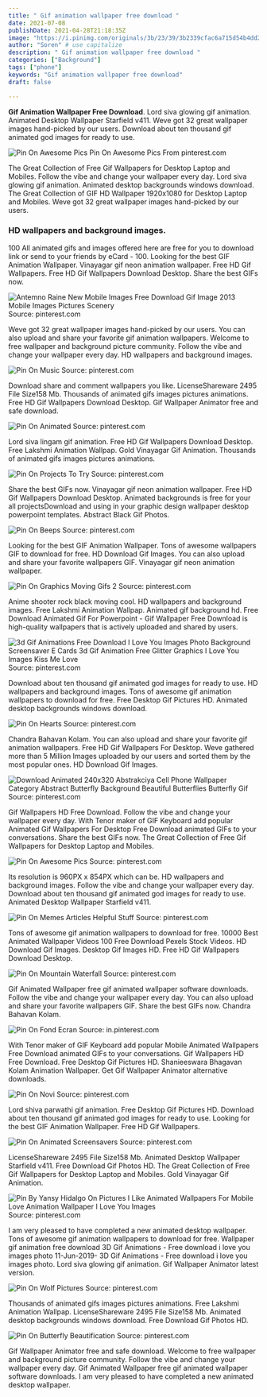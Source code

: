```yaml
---
title: " Gif animation wallpaper free download "
date: 2021-07-08
publishDate: 2021-04-28T21:18:35Z
image: "https://i.pinimg.com/originals/3b/23/39/3b2339cfac6a715d54b4dd27c741fdae.gif"
author: "Soren" # use capitalize
description: " Gif animation wallpaper free download "
categories: ["Background"]
tags: ["phone"]
keywords: "Gif animation wallpaper free download"
draft: false

---
```



**Gif Animation Wallpaper Free Download**. Lord siva glowing gif animation. Animated Desktop Wallpaper Starfield v411. Weve got 32 great wallpaper images hand-picked by our users. Download about ten thousand gif animated god images for ready to use.

![Pin On Awesome Pics](https://i.pinimg.com/originals/9f/d0/d3/9fd0d3afc8148dfd510d9aeb740abfa8.gif "Pin On Awesome Pics")
Pin On Awesome Pics From pinterest.com


The Great Collection of Free Gif Wallpapers for Desktop Laptop and Mobiles. Follow the vibe and change your wallpaper every day. Lord siva glowing gif animation. Animated desktop backgrounds windows download. The Great Collection of GIF HD Wallpaper 1920x1080 for Desktop Laptop and Mobiles. Weve got 32 great wallpaper images hand-picked by our users.

### HD wallpapers and background images.

100 All animated gifs and images offered here are free for you to download link or send to your friends by eCard - 100. Looking for the best GIF Animation Wallpaper. Vinayagar gif neon animation wallpaper. Free HD Gif Wallpapers. Free HD Gif Wallpapers Download Desktop. Share the best GIFs now.


![Antemno Raine New Mobile Images Free Download Gif Image 2013 Mobile Images Pictures Scenery](https://i.pinimg.com/originals/aa/62/ee/aa62ee27afb2a97fa4c1f938dd57f78f.gif "Antemno Raine New Mobile Images Free Download Gif Image 2013 Mobile Images Pictures Scenery")
Source: pinterest.com

Weve got 32 great wallpaper images hand-picked by our users. You can also upload and share your favorite gif animation wallpapers. Welcome to free wallpaper and background picture community. Follow the vibe and change your wallpaper every day. HD wallpapers and background images.

![Pin On Music](https://i.pinimg.com/originals/18/d1/2c/18d12cf215724fe05fb1baf85e321426.gif "Pin On Music")
Source: pinterest.com

Download share and comment wallpapers you like. LicenseShareware 2495 File Size158 Mb. Thousands of animated gifs images pictures animations. Free HD Gif Wallpapers Download Desktop. Gif Wallpaper Animator free and safe download.

![Pin On Animated](https://i.pinimg.com/originals/56/51/50/565150a05827cb35350bfd7cec467e6c.gif "Pin On Animated")
Source: pinterest.com

Lord siva lingam gif animation. Free HD Gif Wallpapers Download Desktop. Free Lakshmi Animation Wallpap. Gold Vinayagar Gif Animation. Thousands of animated gifs images pictures animations.

![Pin On Projects To Try](https://i.pinimg.com/originals/ce/fc/91/cefc916aca4e7e315a9e4239beb4f6e8.gif "Pin On Projects To Try")
Source: pinterest.com

Share the best GIFs now. Vinayagar gif neon animation wallpaper. Free HD Gif Wallpapers Download Desktop. Animated backgrounds is free for your all projectsDownload and using in your graphic design wallpaper desktop powerpoint templates. Abstract Black Gif Photos.

![Pin On Beeps](https://i.pinimg.com/originals/cb/e8/ab/cbe8ab0d119f59e0765778db80cf49fd.gif "Pin On Beeps")
Source: pinterest.com

Looking for the best GIF Animation Wallpaper. Tons of awesome wallpapers GIF to download for free. HD Download Gif Images. You can also upload and share your favorite wallpapers GIF. Vinayagar gif neon animation wallpaper.

![Pin On Graphics Moving Gifs 2](https://i.pinimg.com/originals/77/9e/8c/779e8cb6ddfc171a016acb109e284269.gif "Pin On Graphics Moving Gifs 2")
Source: pinterest.com

Anime shooter rock black moving cool. HD wallpapers and background images. Free Lakshmi Animation Wallpap. Animated gif background hd. Free Download Animated Gif For Powerpoint - Gif Wallpaper Free Download is high-quality wallpapers that is actively uploaded and shared by users.

![3d Gif Animations Free Download I Love You Images Photo Background Screensaver E Cards 3d Gif Animation Free Glitter Graphics I Love You Images Kiss Me Love](https://i.pinimg.com/originals/1b/b2/d8/1bb2d8c63cc4c98ad50f9f87cb0272d4.gif "3d Gif Animations Free Download I Love You Images Photo Background Screensaver E Cards 3d Gif Animation Free Glitter Graphics I Love You Images Kiss Me Love")
Source: pinterest.com

Download about ten thousand gif animated god images for ready to use. HD wallpapers and background images. Tons of awesome gif animation wallpapers to download for free. Free Desktop Gif Pictures HD. Animated desktop backgrounds windows download.

![Pin On Hearts](https://i.pinimg.com/originals/e3/75/6e/e3756e8b460cfb883d6681f4f38744a0.gif "Pin On Hearts")
Source: pinterest.com

Chandra Bahavan Kolam. You can also upload and share your favorite gif animation wallpapers. Free HD Gif Wallpapers For Desktop. Weve gathered more than 5 Million Images uploaded by our users and sorted them by the most popular ones. HD Download Gif Images.

![Download Animated 240x320 Abstrakciya Cell Phone Wallpaper Category Abstract Butterfly Background Beautiful Butterflies Butterfly Gif](https://i.pinimg.com/originals/60/0c/70/600c70692b6813290bd1fd8c5f28ccbc.gif "Download Animated 240x320 Abstrakciya Cell Phone Wallpaper Category Abstract Butterfly Background Beautiful Butterflies Butterfly Gif")
Source: pinterest.com

Gif Wallpapers HD Free Download. Follow the vibe and change your wallpaper every day. With Tenor maker of GIF Keyboard add popular Animated Gif Wallpapers For Desktop Free Download animated GIFs to your conversations. Share the best GIFs now. The Great Collection of Free Gif Wallpapers for Desktop Laptop and Mobiles.

![Pin On Awesome Pics](https://i.pinimg.com/originals/9f/d0/d3/9fd0d3afc8148dfd510d9aeb740abfa8.gif "Pin On Awesome Pics")
Source: pinterest.com

Its resolution is 960PX x 854PX which can be. HD wallpapers and background images. Follow the vibe and change your wallpaper every day. Download about ten thousand gif animated god images for ready to use. Animated Desktop Wallpaper Starfield v411.

![Pin On Memes Articles Helpful Stuff](https://i.pinimg.com/originals/aa/38/8e/aa388e520df3983b1e3f09bafc9bf4b4.gif "Pin On Memes Articles Helpful Stuff")
Source: pinterest.com

Tons of awesome gif animation wallpapers to download for free. 10000 Best Animated Wallpaper Videos 100 Free Download Pexels Stock Videos. HD Download Gif Images. Desktop Gif Images HD. Free HD Gif Wallpapers Download Desktop.

![Pin On Mountain Waterfall](https://i.pinimg.com/originals/39/25/e3/3925e31cdd0b8f583cab882a39c88fc2.gif "Pin On Mountain Waterfall")
Source: pinterest.com

Gif Animated Wallpaper free gif animated wallpaper software downloads. Follow the vibe and change your wallpaper every day. You can also upload and share your favorite wallpapers GIF. Share the best GIFs now. Chandra Bahavan Kolam.

![Pin On Fond Ecran](https://i.pinimg.com/originals/b1/4c/28/b14c28d90fbca7761d5c7b69fb21ec78.gif "Pin On Fond Ecran")
Source: in.pinterest.com

With Tenor maker of GIF Keyboard add popular Mobile Animated Wallpapers Free Download animated GIFs to your conversations. Gif Wallpapers HD Free Download. Free Desktop Gif Pictures HD. Shanieeswara Bhagavan Kolam Animation Wallpaper. Get Gif Wallpaper Animator alternative downloads.

![Pin On Novi](https://i.pinimg.com/originals/b8/f4/65/b8f465de7d9a7497fe7c300d6fcff479.gif "Pin On Novi")
Source: pinterest.com

Lord shiva parwathi gif animation. Free Desktop Gif Pictures HD. Download about ten thousand gif animated god images for ready to use. Looking for the best GIF Animation Wallpaper. Free HD Gif Wallpapers.

![Pin On Animated Screensavers](https://i.pinimg.com/originals/ed/ff/d9/edffd9983bb30a5a4849b95a90a0eae8.gif "Pin On Animated Screensavers")
Source: pinterest.com

LicenseShareware 2495 File Size158 Mb. Animated Desktop Wallpaper Starfield v411. Free Download Gif Photos HD. The Great Collection of Free Gif Wallpapers for Desktop Laptop and Mobiles. Gold Vinayagar Gif Animation.

![Pin By Yansy Hidalgo On Pictures I Like Animated Wallpapers For Mobile Love Animation Wallpaper I Love You Images](https://i.pinimg.com/originals/e5/da/5b/e5da5bb2b2bc31415c8fb6c2132062d3.gif "Pin By Yansy Hidalgo On Pictures I Like Animated Wallpapers For Mobile Love Animation Wallpaper I Love You Images")
Source: pinterest.com

I am very pleased to have completed a new animated desktop wallpaper. Tons of awesome gif animation wallpapers to download for free. Wallpaper gif animation free download 3D Gif Animations - Free download i love you images photo 11-Jun-2019- 3D Gif Animations - Free download i love you images photo. Lord siva glowing gif animation. Gif Wallpaper Animator latest version.

![Pin On Wolf Pictures](https://i.pinimg.com/originals/9a/96/77/9a9677867e43ca5f94bef1641a6e337d.gif "Pin On Wolf Pictures")
Source: pinterest.com

Thousands of animated gifs images pictures animations. Free Lakshmi Animation Wallpap. LicenseShareware 2495 File Size158 Mb. Animated desktop backgrounds windows download. Free Download Gif Photos HD.

![Pin On Butterfly Beautification](https://i.pinimg.com/originals/3b/23/39/3b2339cfac6a715d54b4dd27c741fdae.gif "Pin On Butterfly Beautification")
Source: pinterest.com

Gif Wallpaper Animator free and safe download. Welcome to free wallpaper and background picture community. Follow the vibe and change your wallpaper every day. Gif Animated Wallpaper free gif animated wallpaper software downloads. I am very pleased to have completed a new animated desktop wallpaper.

